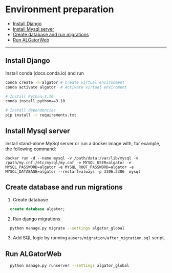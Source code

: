 <!-- omit in toc -->
# Environment preparation
- [Install Django](#install-django)
- [Install Mysql server](#install-mysql-server)
- [Create database and run migrations](#create-database-and-run-migrations)
- [Run ALGatorWeb](#run-algatorweb)
<hr>

## Install Django
Install conda (docs.conda.io) and run

```bash
conda create -n algator # Create virtual environment
conda activate algator  # Activate virtual enviroment

# Install Python 3.10
conda install python==3.10 

# Install dependencies
pip install -r requirements.txt 
```

## Install Mysql server
Install stand-alone MySql server or run a docker image with, for example, the following command:

```
docker run -d --name mysql -v /path/data:/var/lib/mysql -v /path/my.cnf:/etc/mysql/my.cnf -e MYSQL_USER=algator -e MYSQL_PASSWORD=algator -e MYSQL_ROOT_PASSWORD=algator -e MYSQL_DATABASE=algator --restart=always -p 3306:3306  mysql
```


## Create database and run migrations
1. Create database

```sql
  create database algator;
```

2. Run django migrations

```bash
  python manage.py migrate --settings algator_global
```

3. Add SQL logic by running  `ausers/migration/after_migration.sql` script.


## Run ALGatorWeb

```bash
  python manage.py runserver --settings algator_global
```
